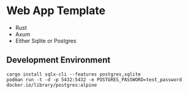 # Web App Template

* Rust
* Axum
* Either Sqlite or Postgres

## Development Environment

```
cargo install sqlx-cli --features postgres,sqlite
podman run -t -d -p 5432:5432 -e POSTGRES_PASSWORD=test_password docker.io/library/postgres:alpine
```
